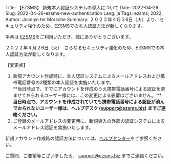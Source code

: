 Title: 【EZSMS】 新規本人認証システムの導入について
Date: 2022-04-26
Slug: 2022-04-26-ezsms-new-authentication
Lang: ja
Tags: ezsms; 2022;
Author: Jocelyn ter Morsche
Summary: ２０２２年４月２6日（火）より、セキュリティ強化のため、EZSMSでの本人認証方法が新しくなります。

平素は [EZSMS](https://www.ezsms.biz/)をご利用いただき、誠にありがとうございます。

２０２２年４月２6日（火）　さらなるセキュリティ強化のため、EZSMSでの本人認証方法が新しくなります。

【変更点】
1. 新規アカウント作成時に、本人認証システムによるメールアドレスおよび携帯電話番号の2種類の本人認証を実施いたします。<br>
  **当日時点で、すでにアカウントを作成のうえ携帯電話番号による認証を済ませておられるユーザー様には、この変更による影響はございません。 ** <br>
  **当日時点で、アカウントを作成されていても携帯電話番号による認証が済んでおられないユーザー様は、ヘルプデスク (support@ezsms.biz) までご連絡ください。** <br>
2. ご登録のメールアドレスの変更時に、新規導入の外部の認証システムによるメールアドレス認証を実施いたします。

新規アカウント作成時の認証方法については、[ヘルプセンター](https://help.xoxzo.com/ja/ezsms-sms-delivery-service/articles/mobile-number-authentication-2022/)をご参照ください。

ご質問、ご要望等ございましたら、 support@ezsms.biz までご連絡ください。
